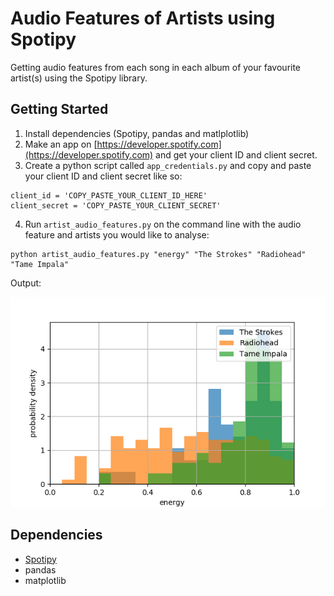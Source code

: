 # Audio Features of Artists using Spotipy

Getting audio features from each song in each album of your favourite artist(s) using the Spotipy library.

## Getting Started

1. Install dependencies (Spotipy, pandas and matlplotlib)
2. Make an app on [https://developer.spotify.com](https://developer.spotify.com) and get your client ID and client secret.
3. Create a python script called `app_credentials.py` and copy and paste your client ID and client secret like so:
```
client_id = 'COPY_PASTE_YOUR_CLIENT_ID_HERE'
client_secret = 'COPY_PASTE_YOUR_CLIENT_SECRET'
```
4. Run `artist_audio_features.py` on the command line with the audio feature and artists you would like to analyse:
```
python artist_audio_features.py "energy" "The Strokes" "Radiohead" "Tame Impala"
```
Output:

![energy.png](https://github.com/ZulfadhliM/spotipy-artist-audio-feature/blob/master/images/energy.png)

## Dependencies
* [Spotipy](https://github.com/plamere/spotipy)
* pandas
* matplotlib
